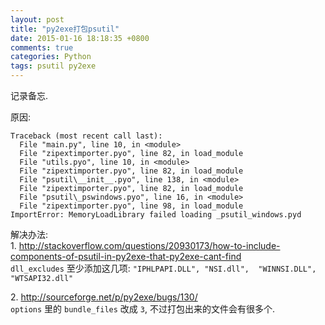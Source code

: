 ```yaml
---
layout: post
title: "py2exe打包psutil"
date: 2015-01-16 18:18:35 +0800
comments: true
categories: Python
tags: psutil py2exe
---
```

记录备忘.

原因:<br />
```
Traceback (most recent call last):
  File "main.py", line 10, in <module>
  File "zipextimporter.pyo", line 82, in load_module
  File "utils.pyo", line 10, in <module>
  File "zipextimporter.pyo", line 82, in load_module
  File "psutil\__init__.pyo", line 138, in <module>
  File "zipextimporter.pyo", line 82, in load_module
  File "psutil\_pswindows.pyo", line 16, in <module>
  File "zipextimporter.pyo", line 98, in load_module
ImportError: MemoryLoadLibrary failed loading _psutil_windows.pyd
```

解决办法:<br />
1\. <http://stackoverflow.com/questions/20930173/how-to-include-components-of-psutil-in-py2exe-that-py2exe-cant-find><br />
    `dll_excludes` 至少添加这几项: `"IPHLPAPI.DLL", "NSI.dll",  "WINNSI.DLL",  "WTSAPI32.dll"`

2\. <http://sourceforge.net/p/py2exe/bugs/130/><br />
    `options` 里的 `bundle_files` 改成 `3`, 不过打包出来的文件会有很多个.
